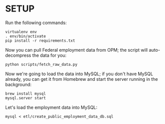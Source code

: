 
# SETUP

Run the following commands:

```
virtualenv env
. env/bin/activate
pip install -r requirements.txt
```

Now you can pull Federal employment data from OPM; the script will auto-decompress
the data for you:

```
python scripts/fetch_raw_data.py
```

Now we're going to load the data into MySQL; if you don't have MySQL already, you can get it from Homebrew and start the server running in the background:

```
brew install mysql 
mysql.server start
```

Let's load the employment data into MySQL:

```
mysql < etl/create_public_employment_data_db.sql
```
